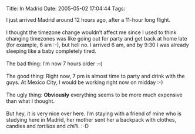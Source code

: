 Title: In Madrid
Date: 2005-05-02 17:04:44
Tags: 

I just arrived Madrid around 12 hours ago, after a 11-hour long flight.<br/><br/>I thought the timezone change wouldn&#8217;t affect me since I used to think changing timezones was like going out for party and get back at home late (for example, 6 am :-), but hell no. I arrived 6 am, and by 9:30 I was already sleeping like a baby completely tired.<br/><br/>The bad thing: I&#8217;m now 7 hours older :-(<br/><br/>The good thing: Right now, 7&#160;pm is almost time to party and drink with the guys. At Mexico City, I would be working right now on midday :-)<br/><br/>The ugly thing: <strong>Obviously</strong> everything seems to be more much expensive than what I thought.<br/><br/>But hey, it is very nice over here. I&#8217;m staying with a friend of mine who is studying here in Madrid, her mother sent her a backpack with clothes, candies and <em>tortillas</em> and <em>chilli</em>. :-D<br/><br/><br/>

